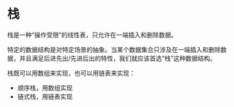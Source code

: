 # 栈

栈是一种“操作受限”的线性表，只允许在一端插入和删除数据。

特定的数据结构是对特定场景的抽象。当某个数据集合只涉及在一端插入和删除数据，并且满足后进先出/先进后出的特性，我们就应该首选“栈”这种数据结构。

栈既可以用数组来实现，也可以用链表来实现：

- 顺序栈，用数组实现
- 链式栈，用链表实现
